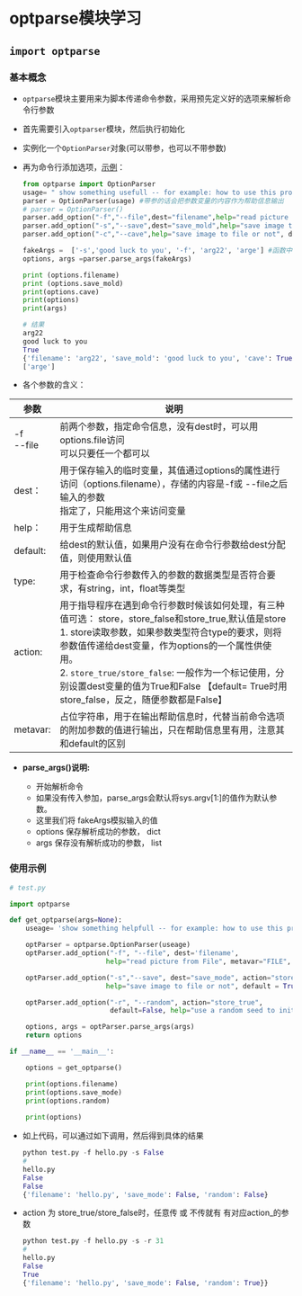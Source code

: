 # optparse模块学习

## `import optparse`

### 基本概念

-  `optparse`模块主要用来为脚本传递命令参数，采用预先定义好的选项来解析命令行参数

-  首先需要引入`optparser`模块，然后执行初始化

-  实例化一个`OptionParser`对象(可以带参，也可以不带参数)

- 再为命令行添加选项，[示例](https://blog.csdn.net/dcrmg/article/details/78045570)：

  ```python
  from optparse import OptionParser
  usage= " show something usefull -- for example: how to use this program"
  parser = OptionParser(usage) #带参的话会把参数变量的内容作为帮助信息输出
  # parser = OptionParser()
  parser.add_option("-f","--file",dest="filename",help="read picture from File",metavar="FILE",action="store",type="string")
  parser.add_option("-s","--save",dest="save_mold",help="save image to file or not", default = True)
  parser.add_option("-c","--cave",help="save image to file or not", default = True)
  
  fakeArgs =  ['-s','good luck to you', '-f', 'arg22', 'arge'] #函数中，运行脚本时，可以不用加，此处用作模拟
  options, args =parser.parse_args(fakeArgs)
  ```
  ```python
  print (options.filename)
  print (options.save_mold)
  print(options.cave)
  print(options)
  print(args)
  
  # 结果
  arg22
  good luck to you
  True
  {'filename': 'arg22', 'save_mold': 'good luck to you', 'cave': True}
  ['arge']
  ```

  

- 各个参数的含义：

| 参数         | 说明                                                         |
| ------------ | ------------------------------------------------------------ |
| -f<br>--file | 前两个参数，指定命令信息，没有dest时，可以用options.file访问<br>可以只要任一个都可以 |
| dest：       | 用于保存输入的临时变量，其值通过options的属性进行访问（options.filename），存储的内容是-f或 --file之后输入的参数<br>指定了，只能用这个来访问变量 |
| help：       | 用于生成帮助信息                                             |
| default:     | 给dest的默认值，如果用户没有在命令行参数给dest分配值，则使用默认值 |
| type:        | 用于检查命令行参数传入的参数的数据类型是否符合要求，有string，int，float等类型 |
| action:      | 用于指导程序在遇到命令行参数时候该如何处理，有三种值可选： store，store_false和store_true,默认值是store<br>1. store读取参数，如果参数类型符合type的要求，则将参数值传递给dest变量，作为options的一个属性供使用。 <br/>2. `store_true/store_false`: 一般作为一个标记使用，分别设置dest变量的值为True和False 【default= True时用 store_false，反之，随便参数都是False】 |
| metavar:     | 占位字符串，用于在输出帮助信息时，代替当前命令选项的附加参数的值进行输出，只在帮助信息里有用，注意其和default的区别 |

  

- **parse_args()说明:**

    - 开始解析命令
    - 如果没有传入参加，parse_args会默认将sys.argv[1:]的值作为默认参数。
    - 这里我们将 fakeArgs模拟输入的值
    - options 保存解析成功的参数， dict
    - args 保存没有解析成功的参数， list

    

### 使用示例

```python 
# test.py

import optparse

def get_optparse(args=None):
    useage= 'show something helpfull -- for example: how to use this program'

    optParser = optparse.OptionParser(useage)
    optParser.add_option("-f", "--file", dest='filename', 
                        help="read picture from File", metavar="FILE", action="store", type="string")

    optParser.add_option("-s","--save", dest="save_mode", action="store_false",
                        help="save image to file or not", default = True)

    optParser.add_option("-r", "--random", action="store_true",
                         default=False, help="use a random seed to initialize the random number generator")

    options, args = optParser.parse_args(args)
    return options

if __name__ == '__main__':

    options = get_optparse()

    print(options.filename)
    print(options.save_mode)
    print(options.random)
    
    print(options)
```



- 如上代码，可以通过如下调用，然后得到具体的结果

  ```python
  python test.py -f hello.py -s False
  # 
  hello.py
  False
  False
  {'filename': 'hello.py', 'save_mode': False, 'random': False}
  ```

- action 为 store_true/store_false时，任意传 或 不传就有 有对应action_的参数

  ```python
  python test.py -f hello.py -s -r 31
  #  
  hello.py
  False
  True
  {'filename': 'hello.py', 'save_mode': False, 'random': True}}
  ```

  
